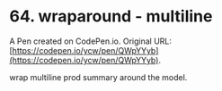 # 64. wraparound - multiline

A Pen created on CodePen.io. Original URL: [https://codepen.io/ycw/pen/QWpYYyb](https://codepen.io/ycw/pen/QWpYYyb).

wrap multiline prod summary around the model.
